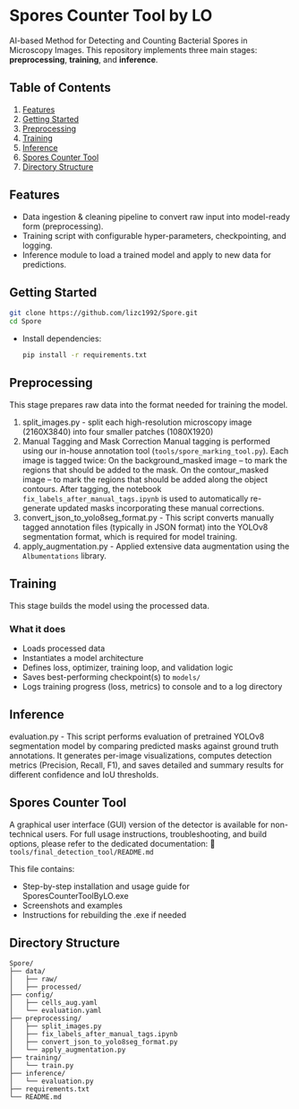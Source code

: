 # Spores Counter Tool by LO

AI-based Method for Detecting and Counting Bacterial Spores in Microscopy Images.
This repository implements three main stages: **preprocessing**, **training**, and **inference**.

## Table of Contents

1. [Features](#features)
2. [Getting Started](#getting-started)
3. [Preprocessing](#preprocessing)
4. [Training](#training)
5. [Inference](#inference)
6. [Spores Counter Tool](#spores-counter-tool)
7. [Directory Structure](#directory-structure)

## Features

* Data ingestion & cleaning pipeline to convert raw input into model-ready form (preprocessing).
* Training script with configurable hyper-parameters, checkpointing, and logging.
* Inference module to load a trained model and apply to new data for predictions.

## Getting Started

  ```bash
  git clone https://github.com/lizc1992/Spore.git  
  cd Spore  
  ```
* Install dependencies:

  ```bash
  pip install -r requirements.txt  
  ```

## Preprocessing

This stage prepares raw data into the format needed for training the model.

1. split_images.py - split each high-resolution microscopy image (2160X3840) into four smaller patches (1080X1920)
2. Manual Tagging and Mask Correction
   Manual tagging is performed using our in-house annotation tool (`tools/spore_marking_tool.py`).
   Each image is tagged twice:
     On the background_masked image – to mark the regions that should be added to the mask.
     On the contour_masked image – to mark the regions that should be added along the object contours.
   After tagging, the notebook `fix_labels_after_manual_tags.ipynb` is used to automatically re-generate updated masks incorporating these manual corrections.
3. convert_json_to_yolo8seg_format.py - This script converts manually tagged annotation files (typically in JSON format) into the YOLOv8 segmentation format, which is required for model training.
4. apply_augmentation.py - Applied extensive data augmentation using the `Albumentations` library.


## Training

This stage builds the model using the processed data.

### What it does

* Loads processed data
* Instantiates a model architecture 
* Defines loss, optimizer, training loop, and validation logic
* Saves best-performing checkpoint(s) to `models/`
* Logs training progress (loss, metrics) to console and to a log directory


## Inference

evaluation.py - This script performs evaluation of pretrained YOLOv8 segmentation model by comparing predicted masks against ground truth annotations.
It generates per-image visualizations, computes detection metrics (Precision, Recall, F1), and saves detailed and summary results for different confidence and IoU thresholds.

## Spores Counter Tool

A graphical user interface (GUI) version of the detector is available for non-technical users.
For full usage instructions, troubleshooting, and build options, please refer to the dedicated documentation:
📄 `tools/final_detection_tool/README.md`

This file contains:
* Step-by-step installation and usage guide for SporesCounterToolByLO.exe
* Screenshots and examples
* Instructions for rebuilding the .exe if needed

## Directory Structure

```
Spore/
├── data/
│   ├── raw/
│   ├── processed/               
├── config/
│   ├── cells_aug.yaml
│   └── evaluation.yaml
├── preprocessing/
│   ├── split_images.py
│   ├── fix_labels_after_manual_tags.ipynb
│   ├── convert_json_to_yolo8seg_format.py
│   └── apply_augmentation.py
├── training/
│   └── train.py
├── inference/
│   └── evaluation.py
├── requirements.txt
└── README.md
```

